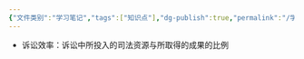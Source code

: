 ```yaml
---
{"文件类别":"学习笔记","tags":["知识点"],"dg-publish":true,"permalink":"/学习笔记studyup/知识点cheese/诉讼效率/","dgPassFrontmatter":true,"created":"2024-09-12T19:38:10.454+08:00","updated":"2024-09-12T19:40:00.748+08:00"}
---
```


- 诉讼效率：诉讼中所投入的司法资源与所取得的成果的比例